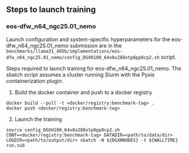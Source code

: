 ## Steps to launch training

### eos-dfw_n64_ngc25.01_nemo

Launch configuration and system-specific hyperparameters for the
eos-dfw_n64_ngc25.01_nemo submission are in the
`benchmarks/llama31_405b/implementations/eos-dfw_n64_ngc25.01_nemo/config_DGXH100_64x8x288xtp8pp8cp2.sh` script.

Steps required to launch training for eos-dfw_n64_ngc25.01_nemo.  The sbatch
script assumes a cluster running Slurm with the Pyxis containerization plugin.

1. Build the docker container and push to a docker registry

```
docker build --pull -t <docker/registry:benchmark-tag> .
docker push <docker/registry:benchmark-tag>
```

2. Launch the training
```
source config_DGXH100_64x8x288xtp8pp8cp2.sh
CONT=<docker/registry:benchmark-tag> DATADIR=<path/to/data/dir> LOGDIR=<path/to/output/dir> sbatch -N ${DGXNNODES} -t ${WALLTIME} run.sub
```

